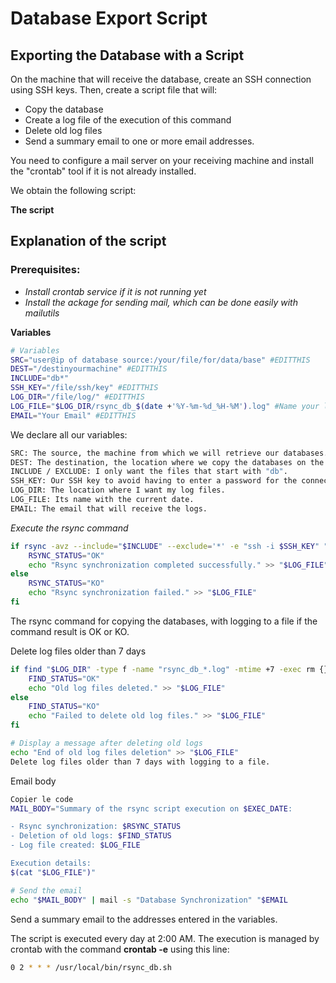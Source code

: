# Database Export Script

## Exporting the Database with a Script

On the machine that will receive the database, create an SSH connection using SSH keys. Then, create a script file that will:
- Copy the database
- Create a log file of the execution of this command
- Delete old log files
- Send a summary email to one or more email addresses.

You need to configure a mail server on your receiving machine and install the "crontab" tool if it is not already installed.

We obtain the following script:

**The script**


## Explanation of the script

### Prerequisites:

- *Install crontab service if it is not running yet*
- *Install the ackage for sending mail, which can be done easily with mailutils*

**Variables**

```bash
# Variables
SRC="user@ip of database source:/your/file/for/data/base" #EDITTHIS
DEST="/destinyourmachine" #EDITTHIS
INCLUDE="db*"
SSH_KEY="/file/ssh/key" #EDITTHIS
LOG_DIR="/file/log/" #EDITTHIS
LOG_FILE="$LOG_DIR/rsync_db_$(date +'%Y-%m-%d_%H-%M').log" #Name your log
EMAIL="Your Email" #EDITTHIS
```

We declare all our variables:

```bash
SRC: The source, the machine from which we will retrieve our databases.
DEST: The destination, the location where we copy the databases on the receiving machine (the machine that runs the script).
INCLUDE / EXCLUDE: I only want the files that start with "db".
SSH_KEY: Our SSH key to avoid having to enter a password for the connection.
LOG_DIR: The location where I want my log files.
LOG_FILE: Its name with the current date.
EMAIL: The email that will receive the logs.
```

*Execute the rsync command*

```bash
if rsync -avz --include="$INCLUDE" --exclude='*' -e "ssh -i $SSH_KEY" "$SRC" "$DEST" >> "$LOG_FILE" 2>&1; then
    RSYNC_STATUS="OK"
    echo "Rsync synchronization completed successfully." >> "$LOG_FILE"
else
    RSYNC_STATUS="KO"
    echo "Rsync synchronization failed." >> "$LOG_FILE"
fi
```

The rsync command for copying the databases, with logging to a file if the command result is OK or KO.

Delete log files older than 7 days

```bash
if find "$LOG_DIR" -type f -name "rsync_db_*.log" -mtime +7 -exec rm {} \; >> "$LOG_FILE" 2>&1; then
    FIND_STATUS="OK"
    echo "Old log files deleted." >> "$LOG_FILE"
else
    FIND_STATUS="KO"
    echo "Failed to delete old log files." >> "$LOG_FILE"
fi

# Display a message after deleting old logs
echo "End of old log files deletion" >> "$LOG_FILE"
Delete log files older than 7 days with logging to a file.
```

Email body

```bash
Copier le code
MAIL_BODY="Summary of the rsync script execution on $EXEC_DATE:

- Rsync synchronization: $RSYNC_STATUS
- Deletion of old logs: $FIND_STATUS
- Log file created: $LOG_FILE

Execution details:
$(cat "$LOG_FILE")"

# Send the email
echo "$MAIL_BODY" | mail -s "Database Synchronization" "$EMAIL
```

Send a summary email to the addresses entered in the variables.

The script is executed every day at 2:00 AM. The execution is managed by crontab with the command **crontab -e** using this line:

```bash
0 2 * * * /usr/local/bin/rsync_db.sh
```
